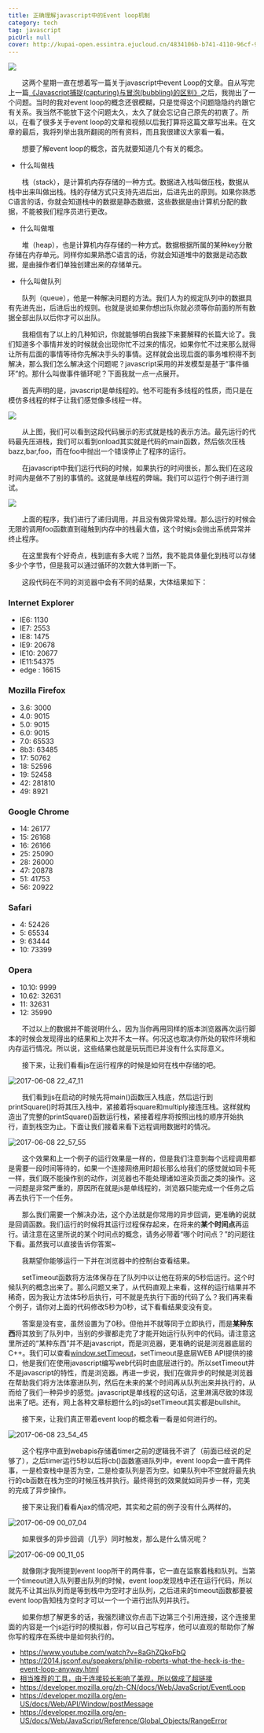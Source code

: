 ```yaml
---
title: 正确理解javascript中的Event loop机制
category: tech
tag: javascript
picUrl: null 
cover: http://kupai-open.essintra.ejucloud.cn/4834106b-b741-4110-96cf-9141734b076c.jpg
---
```


![](http://kupai-open.essintra.ejucloud.cn/c3041c9a-ee21-412a-83e3-a7d0d3c56214.png)

　　这两个星期一直在想着写一篇关于javascript中event Loop的文章。自从写完上一篇[《Javascript捕捉(capturing)与冒泡(bubbling)的区别》](http://naffan.cn/tech/2016/12/10/1.html)之后，我抛出了一个问题。当时的我对event loop的概念还很模糊，只是觉得这个问题隐隐约约跟它有关系。我当然不能放下这个问题太久，太久了就会忘记自己原先的初衷了。所以，在看了很多关于event loop的文章和视频以后我打算将这篇文章写出来。在文章的最后，我将列举出我所翻阅的所有资料，而且我很建议大家看一看。

　　想要了解event loop的概念，首先就要知道几个有关的概念。

* 什么叫做栈

　　栈（stack），是计算机内存存储的一种方式。数据进入栈叫做压栈，数据从栈中出来叫做出栈。栈的存储方式只支持先进后出，后进先出的原则。如果你熟悉C语言的话，你就会知道栈中的数据是静态数据，这些数据是由计算机分配的数据，不能被我们程序员进行更改。

* 什么叫做堆

　　堆（heap），也是计算机内存存储的一种方式。数据根据所属的某种key分散存储在内存单元。同样你如果熟悉C语言的话，你就会知道堆中的数据是动态数据，是由操作者们单独创建出来的存储单元。

* 什么叫做队列

　　队列（queue），他是一种解决问题的方法。我们人为的规定队列中的数据具有先进先出，后进后出的规则。也就是说如果你想出队你就必须等你前面的所有数据全部出队以后你才可以出队。

　　我相信有了以上的几种知识，你就能够明白我接下来要解释的长篇大论了。我们知道多个事情并发的时候就会出现你忙不过来的情况，如果你忙不过来那么就得让所有后面的事情等待你先解决手头的事情。这样就会出现后面的事务堆积得不到解决，那么我们怎么解决这个问题呢？javascript采用的并发模型是基于“事件循环”的。那什么叫做事件循环呢？下面我就一点一点展开。

　　首先声明的是，javascript是单线程的。他不可能有多线程的性质，而只是在模仿多线程的样子让我们感觉像多线程一样。

<script async src="//jsfiddle.net/naffan/yas8jLho/embed/js,html,css,result/dark/"></script>

![](https://ooo.0o0.ooo/2017/06/08/5938ee1832fb5.jpg)

　　从上图，我们可以看到这段代码展示的形式就是栈的表示方法。最先运行的代码最先压进栈，我们可以看到onload其实就是代码的main函数，然后依次压栈bazz,bar,foo，而在foo中抛出一个错误停止了程序的运行。

　　在javascript中我们运行代码的时候，如果执行的时间很长，那么我们在这段时间内是做不了别的事情的。这就是单线程的弊端。我们可以运行个例子进行测试。

<script async src="//jsfiddle.net/naffan/qg247n3b/embed/js,html,css,result/dark/"></script>

![](https://ooo.0o0.ooo/2017/06/08/5938ee1830a44.jpg)

　　上面的程序，我们进行了递归调用，并且没有做异常处理。那么运行的时候会无限的调用foo函数直到碰触到内存中的栈最大值，这个时候js会抛出系统异常并终止程序。

　　在这里我有个好奇点，栈到底有多大呢？当然，我不能具体量化到栈可以存储多少个字节，但是我可以通过循环的次数大体判断一下。

<script async src="//jsfiddle.net/naffan/m2aherx0/embed/js,html,css,result/dark/"></script>

　　这段代码在不同的浏览器中会有不同的结果，大体结果如下：

### Internet Explorer

* IE6: 1130
* IE7: 2553
* IE8: 1475
* IE9: 20678
* IE10: 20677
*  IE11:54375
*  edge : 16615

### Mozilla Firefox

* 3.6: 3000
* 4.0: 9015
* 5.0: 9015
* 6.0: 9015
* 7.0: 65533
* 8b3: 63485
* 17: 50762
* 18: 52596
* 19: 52458
* 42: 281810
* 49: 8921 


### Google Chrome

* 14: 26177
* 15: 26168
* 16: 26166
* 25: 25090
* 28: 26000
* 47: 20878
* 51: 41753
* 56: 20922 

### Safari

* 4: 52426
* 5: 65534
* 9: 63444
* 10: 73399

### Opera

* 10.10: 9999
* 10.62: 32631
* 11: 32631
* 12: 35990

　　不过以上的数据并不能说明什么，因为当你再用同样的版本浏览器再次运行脚本的时候会发现得出的结果和上次并不太一样。何况这也取决你所处的软件环境和内存运行情况。所以说，这些结果也就是玩玩而已并没有什么实际意义。

　　接下来，让我们看看js在运行程序的时候是如何在栈中存储的吧。

![2017-06-08 22_47_11](http://kupai-open.essintra.ejucloud.cn/6d3ad175-e285-458b-95eb-6a6769ecd635.gif)

　　我们看到js在启动的时候先将main()函数压入栈底，然后运行到printSquare()时将其压入栈中，紧接着将square和multiply接连压栈。这样就构造出了完整的printSquare()函数运行栈，紧接着程序将按照出栈的顺序开始执行，直到栈空为止。下面让我们接着来看下远程调用数据时的情况。

![2017-06-08 22_57_55](http://kupai-open.essintra.ejucloud.cn/5a6be3e5-cd1b-4f7a-b744-02ce0216981e.gif)

　　这个效果和上一个例子的运行效果是一样的，但是我们注意到每个远程调用都是需要一段时间等待的，如果一个连接网络用时超长那么给我们的感觉就如同卡死一样，我们既不能操作别的动作，浏览器也不能处理诸如渲染页面之类的操作。这一问题是非常严重的，原因所在就是js是单线程的，浏览器只能完成一个任务之后再去执行下一个任务。

　　那么我们需要一个解决办法，这个办法就是你常用的异步回调，更准确的说就是回调函数。我们运行的时候将其运行过程保存起来，在将来的**某个时间点**再运行。请注意在这里所说的某个时间点的概念，请务必带着“哪个时间点？”的问题往下看。虽然我可以直接告诉你答案~

<script async src="//jsfiddle.net/naffan/t2a1gL67/2/embed/js,html,css,result/dark/"></script>

　　我期望你能够运行一下并在浏览器中的控制台查看结果。

　　setTimeout函数将方法体保存在了队列中以让他在将来的5秒后运行。这个时候队列的概念出来了。那么问题又来了，从代码直观上来看，这样的运行结果并不稀奇，因为我让方法体5秒后执行，可不就是先执行下面的代码了么？我们再来看个例子，请你对上面的代码修改5秒为0秒，试下看看结果变没有变。

　　答案是没有变，虽然设置为了0秒。但他并不就等同于立即执行，而是**某种东西**将其放到了队列中，当别的步骤都走完了才能开始运行队列中的代码。请注意这里所述的“某种东西”并不是javascript，而是浏览器，更准确的说是浏览器底层的C++。我们可以查看[window.setTimeout](https://developer.mozilla.org/zh-CN/docs/Web/API/Window/setTimeout)，setTimeout是底层WEB API提供的接口，他是我们在使用javascript编写web代码时由底层进行的。所以setTimeout并不是javascript的特性，而是浏览器。再进一步说，我们在做异步的时候是浏览器在帮助我们将方法体塞进队列，然后在未来的某个时间再从队列出来并执行的，从而给了我们一种异步的感觉。javascript是单线程的这句话，这里淋漓尽致的体现出来了吧。还有，网上各种文章标题什么的js的setTimeout其实都是bullshit。

　　接下来，让我们真正带着event loop的概念看一看是如何进行的。

![2017-06-08 23_54_45](http://kupai-open.essintra.ejucloud.cn/42b86a94-85af-4bf2-a69e-74e5f63ada33.gif)

　　这个程序中直到webapis存储着timer之前的逻辑我不讲了（前面已经说的足够了），之后timer运行5秒以后将cb()函数塞进队列中，event loop会一直干两件事，一是检查栈中是否为空，二是检查队列是否为空。如果队列中不空就将最先执行的cb函数在栈为空的时候压栈并执行。最终得到的效果就如同异步一样，完美的完成了异步操作。

　　接下来让我们看看Ajax的情况吧，其实和之前的例子没有什么两样的。

![2017-06-09 00_07_04](http://kupai-open.essintra.ejucloud.cn/f8d1801c-eba5-4aff-8d01-416b463fc704.gif)

　　如果很多的异步回调（几乎）同时触发，那么是什么情况呢？

![2017-06-09 00_11_05](http://kupai-open.essintra.ejucloud.cn/06146fe0-5b01-46d0-9f11-ee9eec70de96.gif)

　　就像刚才我所提到event loop所干的两件事，它一直在监察着栈和队列。当第一个timeout进入队列要出队列的时候，event loop发现栈中还在运行代码，所以就先不让其出队列而是等到栈中为空时才出队列，之后进来的timeout函数都要被event loop告知栈为空时才可以一个一个进行出队列并执行。

　　如果你想了解更多的话，我强烈建议你点击下边第三个引用连接，这个连接里面的内容是一个js运行时的模拟器，你可以自己写程序，他可以直观的帮助你了解你写的程序在系统中是如何执行的。


* https://www.youtube.com/watch?v=8aGhZQkoFbQ
* https://2014.jsconf.eu/speakers/philip-roberts-what-the-heck-is-the-event-loop-anyway.html
* [相当推荐的工具，由于连接较长影响了美观，所以做成了超链接](http://latentflip.com/loupe/?code=JC5vbignYnV0dG9uJywgJ2NsaWNrJywgZnVuY3Rpb24gb25DbGljaygpIHsKICAgIHNldFRpbWVvdXQoZnVuY3Rpb24gdGltZXIoKSB7CiAgICAgICAgY29uc29sZS5sb2coJ1lvdSBjbGlja2VkIHRoZSBidXR0b24hJyk7ICAgIAogICAgfSwgMjAwMCk7Cn0pOwoKY29uc29sZS5sb2coIkhpISIpOwoKc2V0VGltZW91dChmdW5jdGlvbiB0aW1lb3V0KCkgewogICAgY29uc29sZS5sb2coIkNsaWNrIHRoZSBidXR0b24hIik7Cn0sIDUwMDApOwoKY29uc29sZS5sb2coIldlbGNvbWUgdG8gbG91cGUuIik7!!!PGJ1dHRvbj5DbGljayBtZSE8L2J1dHRvbj4%3D)
* https://developer.mozilla.org/zh-CN/docs/Web/JavaScript/EventLoop
* https://developer.mozilla.org/en-US/docs/Web/API/Window/postMessage
* https://developer.mozilla.org/en-US/docs/Web/JavaScript/Reference/Global_Objects/RangeError


